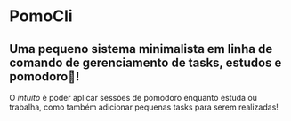 # PomoCli

Uma pequeno sistema minimalista em linha de comando de **gerenciamento de tasks, estudos e pomodoro**🍅!
----
O *intuito* é poder aplicar sessões de pomodoro enquanto estuda ou trabalha, como também adicionar pequenas tasks para serem realizadas!